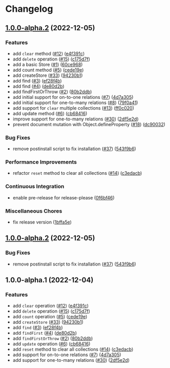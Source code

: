 # Changelog

## [1.0.0-alpha.2](https://github.com/S-Ali-S/store/compare/v1.0.0-alpha.2...v1.0.0-alpha.2) (2022-12-05)


### Features

* add `clear` method ([#12](https://github.com/S-Ali-S/store/issues/12)) ([e4f391c](https://github.com/S-Ali-S/store/commit/e4f391c35e73a110d46af19656eedbb1f8addf15))
* add `delete` operation ([#15](https://github.com/S-Ali-S/store/issues/15)) ([c175d7f](https://github.com/S-Ali-S/store/commit/c175d7f349409dba0832bb64f85f182bbc76f083))
* add a basic Store ([#1](https://github.com/S-Ali-S/store/issues/1)) ([60ce968](https://github.com/S-Ali-S/store/commit/60ce968c166b3242d5c1d45d3c9cc895314df7ed))
* add count method ([#5](https://github.com/S-Ali-S/store/issues/5)) ([cede19e](https://github.com/S-Ali-S/store/commit/cede19ede2c455ae00337f6b4ca67b3ae3dc4686))
* add createStore ([#33](https://github.com/S-Ali-S/store/issues/33)) ([94230b1](https://github.com/S-Ali-S/store/commit/94230b1f106735b7edc1df9cfe33ba0c31f9405a))
* add find ([#3](https://github.com/S-Ali-S/store/issues/3)) ([ef28f4b](https://github.com/S-Ali-S/store/commit/ef28f4bae42f18fb1fe065d1edf02eca2c96b056))
* add find ([#4](https://github.com/S-Ali-S/store/issues/4)) ([de80d2b](https://github.com/S-Ali-S/store/commit/de80d2bc88f8019a0781a20d356df40f33784eb8))
* add findFirstOrThrow ([#2](https://github.com/S-Ali-S/store/issues/2)) ([80b2ddb](https://github.com/S-Ali-S/store/commit/80b2ddbac2b036d069b7664cb46b565bfe92607e))
* add initial support for on-to-one relations ([#7](https://github.com/S-Ali-S/store/issues/7)) ([4d7a305](https://github.com/S-Ali-S/store/commit/4d7a30537c1b8d40f408fe58b15948d40d517f2c))
* add initial support for one-to-many relations ([#8](https://github.com/S-Ali-S/store/issues/8)) ([79f0a41](https://github.com/S-Ali-S/store/commit/79f0a41cd68101c5bd215d179f0c102e9ee428e3))
* add support for `clear` multiple collections ([#13](https://github.com/S-Ali-S/store/issues/13)) ([ff0c020](https://github.com/S-Ali-S/store/commit/ff0c020e49c7310238143f18a5c061a77023ccce))
* add update method ([#6](https://github.com/S-Ali-S/store/issues/6)) ([cb68416](https://github.com/S-Ali-S/store/commit/cb684164a10e724ab491dfdb219f56fd6a5b9b37))
* improve support for one-to-many relations ([#30](https://github.com/S-Ali-S/store/issues/30)) ([2df5e2d](https://github.com/S-Ali-S/store/commit/2df5e2dd46b3bfe0178a436e92a25ef675e9f826))
* prevent document mutation with Object.defineProperty ([#18](https://github.com/S-Ali-S/store/issues/18)) ([dc90032](https://github.com/S-Ali-S/store/commit/dc9003254fbbc2963fa67023b51f6da3906e38b3))


### Bug Fixes

* remove postinstall script to fix installation ([#37](https://github.com/S-Ali-S/store/issues/37)) ([543f9b6](https://github.com/S-Ali-S/store/commit/543f9b6526eafda368d4fd71d73003aaa52e453a))


### Performance Improvements

* refactor `reset` method to clear all collections ([#14](https://github.com/S-Ali-S/store/issues/14)) ([c3edacb](https://github.com/S-Ali-S/store/commit/c3edacb7508e955f74a19ed5f09e9b08a8905342))


### Continuous Integration

* enable pre-release for release-please ([0f6bf46](https://github.com/S-Ali-S/store/commit/0f6bf46e8f96ec1af703976fe4f42906d21a29e7))


### Miscellaneous Chores

* fix release version ([1bffa5e](https://github.com/S-Ali-S/store/commit/1bffa5e3a6aee83409a4aa42a628f7adce5b883b))

## [1.0.0-alpha.2](https://github.com/graphql-utils/store/compare/v1.0.0-alpha.1...v1.0.0-alpha.2) (2022-12-05)

### Bug Fixes

- remove postinstall script to fix installation
  ([#37](https://github.com/graphql-utils/store/issues/37))
  ([543f9b6](https://github.com/graphql-utils/store/commit/543f9b6526eafda368d4fd71d73003aaa52e453a))

## 1.0.0-alpha.1 (2022-12-04)

### Features

- add `clear` operation
  ([#12](https://github.com/graphql-utils/store/issues/12))
  ([e4f391c](https://github.com/graphql-utils/store/commit/e4f391c35e73a110d46af19656eedbb1f8addf15))
- add `delete` operation
  ([#15](https://github.com/graphql-utils/store/issues/15))
  ([c175d7f](https://github.com/graphql-utils/store/commit/c175d7f349409dba0832bb64f85f182bbc76f083))
- add `count` operation ([#5](https://github.com/graphql-utils/store/issues/5))
  ([cede19e](https://github.com/graphql-utils/store/commit/cede19ede2c455ae00337f6b4ca67b3ae3dc4686))
- add `createStore` ([#33](https://github.com/graphql-utils/store/issues/33))
  ([94230b1](https://github.com/graphql-utils/store/commit/94230b1f106735b7edc1df9cfe33ba0c31f9405a))
- add `find` ([#3](https://github.com/graphql-utils/store/issues/3))
  ([ef28f4b](https://github.com/graphql-utils/store/commit/ef28f4bae42f18fb1fe065d1edf02eca2c96b056))
- add `findFirst` ([#4](https://github.com/graphql-utils/store/issues/4))
  ([de80d2b](https://github.com/graphql-utils/store/commit/de80d2bc88f8019a0781a20d356df40f33784eb8))
- add `findFirstOrThrow` ([#2](https://github.com/graphql-utils/store/issues/2))
  ([80b2ddb](https://github.com/graphql-utils/store/commit/80b2ddbac2b036d069b7664cb46b565bfe92607e))
- add `update` operation ([#6](https://github.com/graphql-utils/store/issues/6))
  ([cb68416](https://github.com/graphql-utils/store/commit/cb684164a10e724ab491dfdb219f56fd6a5b9b37))
- add `reset` method to clear all collections
  ([#14](https://github.com/graphql-utils/store/issues/14))
  ([c3edacb](https://github.com/graphql-utils/store/commit/c3edacb7508e955f74a19ed5f09e9b08a8905342))
- add support for on-to-one relations
  ([#7](https://github.com/graphql-utils/store/issues/7))
  ([4d7a305](https://github.com/graphql-utils/store/commit/4d7a30537c1b8d40f408fe58b15948d40d517f2c))
- add support for one-to-many relations
  ([#30](https://github.com/graphql-utils/store/issues/30))
  ([2df5e2d](https://github.com/graphql-utils/store/commit/2df5e2dd46b3bfe0178a436e92a25ef675e9f826))
